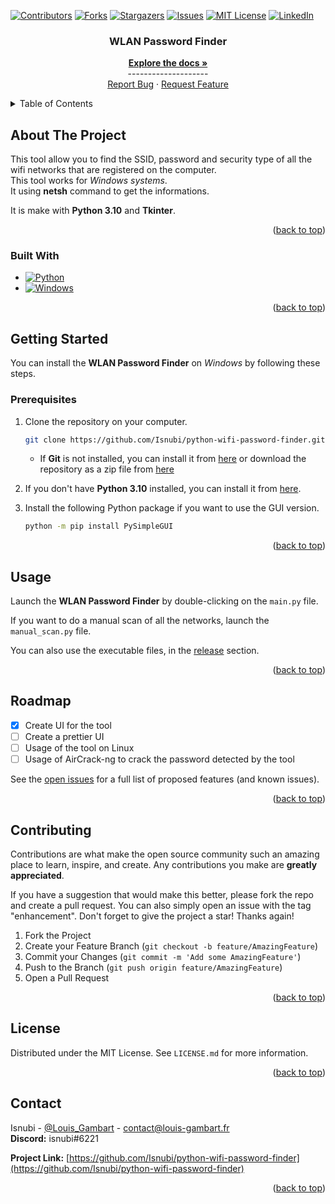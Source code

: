 <a name="readme-top"></a>

<!-- Projet Shields -->
[![Contributors][contributors-shield]][contributors-url]
[![Forks][forks-shield]][forks-url]
[![Stargazers][stars-shield]][stars-url]
[![Issues][issues-shield]][issues-url]
[![MIT License][license-shield]][license-url]
[![LinkedIn][linkedin-shield]][linkedin-url]

<!-- Replace these markers with infos - "python-wifi-password-finder"-->

<!-- PROJECT LOGO -->
<div align="center">
  <a href="https://github.com/Isnubi/python-wifi-password-finder/">
  </a>


<h3 align="center">WLAN Password Finder</h3>
  <p align="center">
    <a href="https://github.com/Isnubi/python-wifi-password-finder/"><strong>Explore the docs »</strong></a>
    <br />--------------------
    <br />
    <a href="https://github.com/Isnubi/python-wifi-password-finder/issues">Report Bug</a>
    ·
    <a href="https://github.com/Isnubi/python-wifi-password-finder/issues">Request Feature</a>
  </p>
</div>


<!-- TABLE OF CONTENTS -->
<details>
  <summary>Table of Contents</summary>
  <ol>
    <li>
      <a href="#about-the-project">About The Project</a>
      <ul>
        <li><a href="#built-with">Built With</a></li>
      </ul>
    </li>
    <li>
      <a href="#getting-started">Getting Started</a>
      <ul>
        <li><a href="#prerequisites">Prerequisites</a></li>
      </ul>
    </li>
    <li><a href="#usage">Usage</a></li>
    <li><a href="#roadmap">Roadmap</a></li>
    <li><a href="#contributing">Contributing</a></li>
    <li><a href="#license">License</a></li>
    <li><a href="#contact">Contact</a></li>
  </ol>
</details>



<!-- ABOUT THE PROJECT -->
## About The Project


This tool allow you to find the SSID, password and security type of all the wifi networks that are
registered on the computer.<br>
This tool works for _Windows systems_.<br>
It using **netsh** command to get the informations.

It is make with **Python 3.10** and **Tkinter**.

<p align="right">(<a href="#readme-top">back to top</a>)</p>



### Built With

* [![Python][Python-shield]][Python-url]
* [![Windows][Windows-shield]][Windows-url]

<p align="right">(<a href="#readme-top">back to top</a>)</p>



<!-- GETTING STARTED -->
## Getting Started
<a name="getting-started"></a>

You can install the **WLAN Password Finder** on _Windows_ by following these steps.

### Prerequisites

1. Clone the repository on your computer.

    ```sh
    git clone https://github.com/Isnubi/python-wifi-password-finder.git
    ```
   
    * If **Git** is not installed, you can install it from [here](https://git-scm.com/downloads) 
   or download the repository as a zip file from [here](https://github.com/Isnubi/python-wifi-password-finder/archive/refs/heads/master.zip)

2. If you don't have **Python 3.10** installed, you can install it from [here](https://www.python.org/downloads/).

3. Install the following Python package if you want to use the GUI version.

   ```sh
   python -m pip install PySimpleGUI
   ```

<p align="right">(<a href="#readme-top">back to top</a>)</p>



<!-- USAGE EXAMPLES -->
## Usage

Launch the **WLAN Password Finder** by double-clicking on the `main.py` file.

If you want to do a manual scan of all the networks, launch the `manual_scan.py` file.

You can also use the executable files, in the [release](https://github.com/Isnubi/python-wifi-password-finder/releases) section.

<p align="right">(<a href="#readme-top">back to top</a>)</p>



<!-- ROADMAP -->
## Roadmap

- [x] Create UI for the tool
- [ ] Create a prettier UI
- [ ] Usage of the tool on Linux
- [ ] Usage of AirCrack-ng to crack the password detected by the tool

See the [open issues](https://github.com/Isnubi/python-wifi-password-finder/issues) for a full list of proposed features (and known issues).

<p align="right">(<a href="#readme-top">back to top</a>)</p>



<!-- CONTRIBUTING -->
## Contributing

Contributions are what make the open source community such an amazing place to learn, inspire, and create. Any contributions you make are **greatly appreciated**.

If you have a suggestion that would make this better, please fork the repo and create a pull request. You can also simply open an issue with the tag "enhancement".
Don't forget to give the project a star! Thanks again!

1. Fork the Project
2. Create your Feature Branch (`git checkout -b feature/AmazingFeature`)
3. Commit your Changes (`git commit -m 'Add some AmazingFeature'`)
4. Push to the Branch (`git push origin feature/AmazingFeature`)
5. Open a Pull Request

<p align="right">(<a href="#readme-top">back to top</a>)</p>



<!-- LICENSE -->
## License

Distributed under the MIT License. See `LICENSE.md` for more information.

<p align="right">(<a href="#readme-top">back to top</a>)</p>



<!-- CONTACT -->
## Contact


Isnubi - [@Louis_Gambart](https://twitter.com/Louis_Gambart) - [contact@louis-gambart.fr](mailto:louis-gambart.fr)
<br>**Discord:** isnubi#6221

**Project Link:** [https://github.com/Isnubi/python-wifi-password-finder](https://github.com/Isnubi/python-wifi-password-finder)

<p align="right">(<a href="#readme-top">back to top</a>)</p>




<!-- MARKDOWN LINKS & IMAGES -->
<!-- https://www.markdownguide.org/basic-syntax/#reference-style-links -->
[contributors-shield]: https://img.shields.io/github/contributors/Isnubi/python-wifi-password-finder.svg?style=for-the-badge
[contributors-url]: https://github.com/Isnubi/python-wifi-password-finder/graphs/contributors
[forks-shield]: https://img.shields.io/github/forks/Isnubi/python-wifi-password-finder.svg?style=for-the-badge
[forks-url]: https://github.com/Isnubi/python-wifi-password-finder/network/members
[stars-shield]: https://img.shields.io/github/stars/Isnubi/python-wifi-password-finder.svg?style=for-the-badge
[stars-url]: https://github.com/Isnubi/python-wifi-password-finder/stargazers
[issues-shield]: https://img.shields.io/github/issues/Isnubi/python-wifi-password-finder.svg?style=for-the-badge
[issues-url]: https://github.com/Isnubi/python-wifi-password-finder/issues
[license-shield]: https://img.shields.io/github/license/Isnubi/python-wifi-password-finder.svg?style=for-the-badge
[license-url]: https://github.com/Isnubi/python-wifi-password-finder/blob/master/LICENSE.md
[linkedin-shield]: https://img.shields.io/badge/-LinkedIn-black.svg?style=for-the-badge&logo=linkedin&colorB=555
[linkedin-url]: https://linkedin.com/in/louis-gambart
[Python-shield]: https://img.shields.io/badge/Python-3776AB?style=for-the-badge&logo=python&logoColor=white
[Python-url]: https://www.python.org/
[Windows-shield]: https://img.shields.io/badge/Windows-0078D6?style=for-the-badge&logo=windows&logoColor=white
[Windows-url]: https://www.microsoft.com/en-us/windows
[Twitter-shield]: https://img.shields.io/twitter/follow/Louis_Gambart?style=social
[Twitter-url]: https://twitter.com/Louis_Gambart/